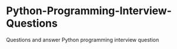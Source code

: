 # Python-Programming-Interview-Questions
Questions and answer Python programming interview question
